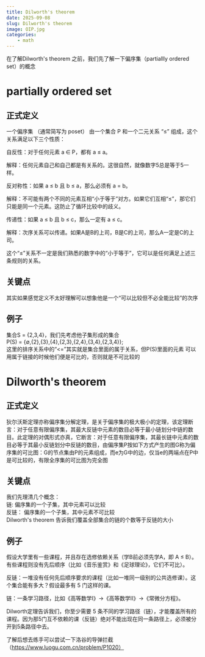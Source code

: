 ```yaml
---
title: Dilworth's theorem
date: 2025-09-08
slug: Dilworth's theorem
image: OIP.jpg
categories:
    - math
---
```


在了解Dilworth's theorem 之前，我们先了解一下偏序集（partiallly ordered set）的概念   

# partially ordered set

## 正式定义
一个偏序集 （通常简写为 poset） 由一个集合 P 和一个二元关系 “≤” 组成，这个关系满足以下三个性质：   

自反性：对于任何元素 a ∈ P，都有 a ≤ a。   

解释：任何元素自己和自己都是有关系的。这很自然，就像数字5总是等于5一样。   

反对称性：如果 a ≤ b 且 b ≤ a，那么必须有 a = b。   

解释：不可能有两个不同的元素互相“小于等于”对方。如果它们互相“≤”，那它们只能是同一个元素。这防止了循环比较中的歧义。   

传递性：如果 a ≤ b 且 b ≤ c，那么一定有 a ≤ c。   

解释：次序关系可以传递。如果A是B的上司，B是C的上司，那么A一定是C的上司。   

这个“≤”关系不一定是我们熟悉的数字中的“小于等于”，它可以是任何满足上述三条规则的关系。

## 关键点
其实如果感觉定义不太好理解可以想象他是一个“可以比较但不必全能比较”的次序

## 例子
集合S = {2,3,4}，我们先考虑他子集形成的集合   
P(S) = {∅,{2},{3},{4},{2,3},{2,4},{3,4},{2,3,4}};   
这里的排序关系中的“<=”其实就是集合里面的属于关系，但P(S)里面的元素
可以用属于链接的时候他们便是可比的，否则就是不可比较的

# Dilworth's theorem

## 正式定义
狄尔沃斯定理亦称偏序集分解定理，是关于偏序集的极大极小的定理，该定理断言：对于任意有限偏序集，其最大反链中元素的数目必等于最小链划分中链的数目。此定理的对偶形式亦真，它断言：对于任意有限偏序集，其最长链中元素的数目必等于其最小反链划分中反链的数目，由偏序集P按如下方式产生的图G称为偏序集的可比图：G的节点集由P的元素组成，而e为G中的边，仅当e的两端点在P中是可比较的，有限全序集的可比图为完全图

## 关键点
我们先理清几个概念：   
链: 偏序集的一个子集，其中元素可以比较   
反链： 偏序集的一个子集，其中元素不可比较   
Dilworth's theorem 告诉我们覆盖全部集合的链的个数等于反链的大小

## 例子
假设大学里有一些课程，并且存在选修依赖关系（学B前必须先学A，即 A ≤ B）。有些课程则没有先后顺序（比如《音乐鉴赏》和《足球理论》，它们不可比）。   

反链：一堆没有任何先后顺序要求的课程（比如一堆同一级别的公共选修课）。这个集合能有多大？假设最多有 5 门这样的课。   

链：一条学习路径，比如《高等数学I》→《高等数学II》→《常微分方程》。   

Dilworth定理告诉我们，你至少需要 5 条不同的学习路径（链），才能覆盖所有的课程。因为那5门互不依赖的课（反链）绝对不能出现在同一条路径上，必须被分开到5条路径中去。

了解后想去练手可以尝试一下洛谷的导弹拦截（https://www.luogu.com.cn/problem/P1020）   